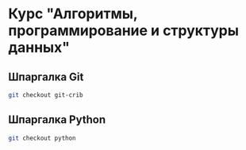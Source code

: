 # Курс "Алгоритмы, программирование и структуры данных"
## Шпаргалка Git

```bash
git checkout git-crib
```

## Шпаргалка Python

```bash
git checkout python
```
